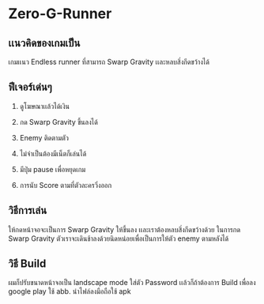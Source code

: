 # Zero-G-Runner
## เเนวคิดของเกมเป็น ##

เกมเเนว Endless runner ที่สามารถ Swarp Gravity เเละหลบสิ่งกีดขว้างได้

## ฟีเจอร์เด่นๆ ## 

1. ดูโฆษณาเเล้วได้เงิน

2. กด Swarp Gravity ขึ้นลงได้
  
3. Enemy ติดตามตัว 

4. ไม่จำเป็นต้องมีเน็ตก็เล่นได้ 

5. มีปุ่ม pause เพื่อหยุดเกม

6. การนับ Score ตามที่ตัวละครวิ่งออก

## วิธีการเล่น ##

ให้กดหน้าจอจะเป็นการ Swarp Gravity ให้ขึ้นลง เเละเราต้องหลบสิ่งกีดขว้างด้วย ในการกด Swarp Gravity ตัวเราจะเดินช้าลงด้วยนิดหน่อยเพื่อเป็นการให้ตัว enemy ตามหลังได้

## วิธี Build ## 

ผมก็ปรับขนาดหน้าจอเป็น landscape mode ใส่ตัว Password เเล้วก็ถ้าต้องการ Build เพื่อลง google play ใช้ abb. นำไฟล์ลงมือถือใช้ apk
